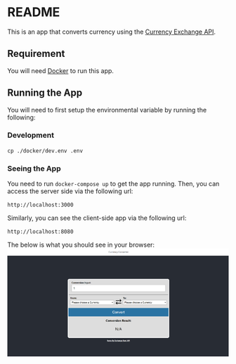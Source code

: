 # README
This is an app that converts currency using the [Currency Exchange API](https://www.exchangerate-api.com/).

## Requirement
You will need [Docker](https://www.docker.com/) to run this app.

## Running the App
You will need to first setup the environmental variable by running the following:
### Development
```
cp ./docker/dev.env .env
```
### Seeing the App
You need to run `docker-compose up` to get the app running. Then, you can access the server side via the following url:
```
http://localhost:3000
```
Similarly, you can see the client-side app via the following url:
```
http://localhost:8080
```
The below is what you should see in your browser:
![Client Side App](./screenshot.png)
